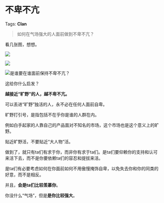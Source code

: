 # 不卑不亢

Tags: **Clan**

> 如何在气场强大的人面前做到不卑不亢？



看几张图，想想。

![](https://pic1.zhimg.com/50/v2-2c19a5fe6d3d4af0e9868392a182bfd7_720w.jpg?source=1940ef5c)  


![](https://picx.zhimg.com/50/v2-6fdce6144e975423947c626bc554a65f_720w.jpg?source=1940ef5c)  


![](https://picx.zhimg.com/50/v2-c017f8149dafb0ffc8d6ab8d8888fb43_720w.jpg?source=1940ef5c)是谁要在谁面前保持不卑不亢？

这给你什么启发？

  


**越接近“旷野”的人，越不卑不亢。**

可以丢进“旷野”独活的人，永不必在任何人面前自卑。

旷野打引号，是指包括不在乎你是谁的人群在内。

例如白手起家的人靠自己的产品面对不知名的市场，这个市场也是这个意义上的旷野。

贴近旷野活，不要贴近“大人物”活。

做到了，就只有ta们有求于你，而非你有求于ta们。是ta们要仰赖你的支持和认可来活下去，而不是你要依赖ta们的容忍和提拔来活。

是ta们有必要考虑如何在你面前如何不用傲慢掩饰自卑，以免失去你和你的同类的好意，而不是相反。

并且，**会是ta们比较羡慕你**。

你没什么“气场”，但是**是你比较强大**。



